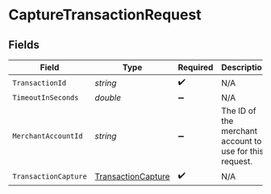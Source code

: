 # CaptureTransactionRequest


## Fields

| Field                                                               | Type                                                                | Required                                                            | Description                                                         |
| ------------------------------------------------------------------- | ------------------------------------------------------------------- | ------------------------------------------------------------------- | ------------------------------------------------------------------- |
| `TransactionId`                                                     | *string*                                                            | :heavy_check_mark:                                                  | N/A                                                                 |
| `TimeoutInSeconds`                                                  | *double*                                                            | :heavy_minus_sign:                                                  | N/A                                                                 |
| `MerchantAccountId`                                                 | *string*                                                            | :heavy_minus_sign:                                                  | The ID of the merchant account to use for this request.             |
| `TransactionCapture`                                                | [TransactionCapture](../../Models/Components/TransactionCapture.md) | :heavy_check_mark:                                                  | N/A                                                                 |